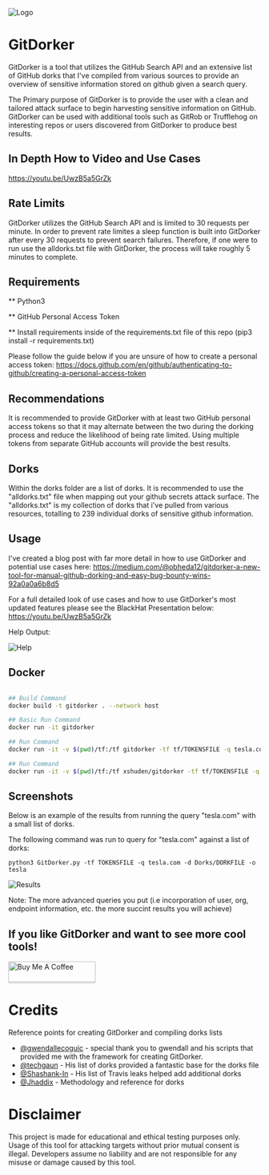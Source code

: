 ![Logo](https://github.com/obheda12/GitDorker/blob/master/GitDorker.png)

# GitDorker
GitDorker is a tool that utilizes the GitHub Search API and an extensive list of GitHub dorks that I've compiled from various sources to provide an overview of sensitive information stored on github given a search query. 

The Primary purpose of GitDorker is to provide the user with a clean and tailored attack surface to begin harvesting sensitive information on GitHub. GitDorker can be used with additional tools such as GitRob or Trufflehog on interesting repos or users discovered from GitDorker to produce best results.

## In Depth How to Video and Use Cases
https://youtu.be/UwzB5a5GrZk

## Rate Limits
GitDorker utilizes the GitHub Search API and is limited to 30 requests per minute. In order to prevent rate limites a sleep function is built into GitDorker after every 30 requests to prevent search failures. Therefore, if one were to run use the alldorks.txt file with GitDorker, the process will take roughly 5 minutes to complete. 

## Requirements
** Python3

** GitHub Personal Access Token

** Install requirements inside of the requirements.txt file of this repo (pip3 install -r requirements.txt)

Please follow the guide below if you are unsure of how to create a personal access token:
https://docs.github.com/en/github/authenticating-to-github/creating-a-personal-access-token

## Recommendations
It is recommended to provide GitDorker with at least two GitHub personal access tokens so that it may alternate between the two during the dorking process and reduce the likelihood of being rate limited. Using multiple tokens from separate GitHub accounts will provide the best results.

## Dorks
Within the dorks folder are a list of dorks. It is recommended to use the "alldorks.txt" file when mapping out your github secrets attack surface. The "alldorks.txt" is my collection of dorks that i've pulled from various resources, totalling to 239 individual dorks of sensitive github information.

## Usage
I've created a blog post with far more detail in how to use GitDorker and potential use cases here: https://medium.com/@obheda12/gitdorker-a-new-tool-for-manual-github-dorking-and-easy-bug-bounty-wins-92a0a0a6b8d5 

For a full detailed look of use cases and how to use GitDorker's most updated features please see the BlackHat Presentation below:
https://youtu.be/UwzB5a5GrZk

Help Output:

![Help](https://github.com/obheda12/GitDorker/blob/master/GitDorker%20Help.png)

## Docker

```bash

## Build Command
docker build -t gitdorker . --network host

## Basic Run Command
docker run -it gitdorker

## Run Command
docker run -it -v $(pwd)/tf:/tf gitdorker -tf tf/TOKENSFILE -q tesla.com -d dorks/DORKFILE -o tesla

## Run Command
docker run -it -v $(pwd)/tf:/tf xshuden/gitdorker -tf tf/TOKENSFILE -q tesla.com -d dorks/DORKFILE -o tesla

```

## Screenshots
Below is an example of the results from running the query "tesla.com" with a small list of dorks.

The following command was run to query for "tesla.com" against a list of dorks:

`python3 GitDorker.py -tf TOKENSFILE -q tesla.com -d Dorks/DORKFILE -o tesla`

![Results](https://github.com/obheda12/GitDorker/blob/master/GitDorker%20Usage%20Example%20-%20Tesla.png)

Note: The more advanced queries you put (i.e incorporation of user, org, endpoint information, etc. the more succint results you will achieve)

## If you like GitDorker and want to see more cool tools!
<a href="https://www.buymeacoffee.com/obheda12" target="_blank"><img src="https://www.buymeacoffee.com/assets/img/custom_images/orange_img.png" alt="Buy Me A Coffee" style="height: 41px !important;width: 174px !important;box-shadow: 0px 3px 2px 0px rgba(190, 190, 190, 0.5) !important;-webkit-box-shadow: 0px 3px 2px 0px rgba(190, 190, 190, 0.5) !important;" ></a>

# Credits
Reference points for creating GitDorker and compiling dorks lists

- [@gwendallecoguic](https://github.com/gwen001) - special thank you to gwendall and his scripts that provided me with the framework for creating GitDorker.
- [@techgaun](https://github.com/techgaun) - His list of dorks provided a fantastic base for the dorks file
- [@Shashank-In](https://github.com/Shashank-In) - His list of Travis leaks helped add additional dorks
- [@Jhaddix](https://github.com/jhaddix) - Methodology and reference for dorks

# Disclaimer

This project is made for educational and ethical testing purposes only. Usage of this tool for attacking targets without prior mutual consent is illegal. Developers assume no liability and are not responsible for any misuse or damage caused by this tool.
